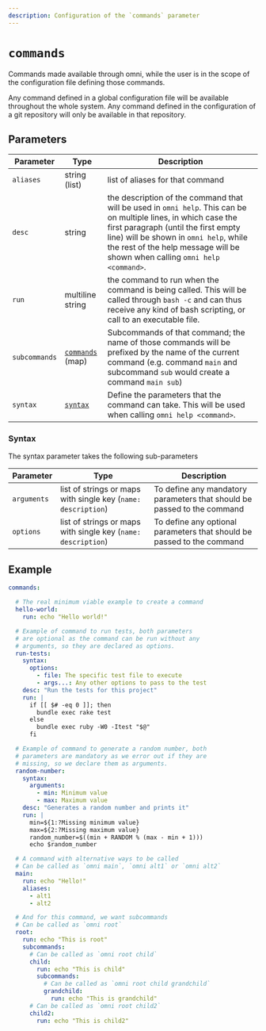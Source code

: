 ```yaml
---
description: Configuration of the `commands` parameter
---
```


# `commands`

Commands made available through omni, while the user is in the scope of the configuration file defining those commands.

Any command defined in a global configuration file will be available throughout the whole system. Any command defined in the configuration of a git repository will only be available in that repository.

## Parameters

| Parameter        | Type      | Description                                           |
|------------------|-----------|-------------------------------------------------------|
| `aliases` | string (list) | list of aliases for that command |
| `desc` | string | the description of the command that will be used in `omni help`. This can be on multiple lines, in which case the first paragraph (until the first empty line) will be shown in `omni help`, while the rest of the help message will be shown when calling `omni help <command>`. |
| `run` | multiline string | the command to run when the command is being called. This will be called through `bash -c` and can thus receive any kind of bash scripting, or call to an executable file. |
| `subcommands` | [`commands`](commands) (map) | Subcommands of that command; the name of those commands will be prefixed by the name of the current command (e.g. command `main` and subcommand `sub` would create a command `main sub`) |
| `syntax` | [`syntax`](#syntax) | Define the parameters that the command can take. This will be used when calling `omni help <command>`. |

### Syntax

The syntax parameter takes the following sub-parameters

| Parameter        | Type      | Description                                           |
|------------------|-----------|-------------------------------------------------------|
| `arguments` | list of strings or maps with single key (`name: description`) | To define any mandatory parameters that should be passed to the command |
| `options` | list of strings or maps with single key (`name: description`) | To define any optional parameters that should be passed to the command |

## Example

```yaml
commands:

  # The real minimum viable example to create a command
  hello-world:
    run: echo "Hello world!"

  # Example of command to run tests, both parameters
  # are optional as the command can be run without any
  # arguments, so they are declared as options.
  run-tests:
    syntax:
      options:
        - file: The specific test file to execute
        - args...: Any other options to pass to the test
    desc: "Run the tests for this project"
    run: |
      if [[ $# -eq 0 ]]; then
        bundle exec rake test
      else
        bundle exec ruby -W0 -Itest "$@"
      fi

  # Example of command to generate a random number, both
  # parameters are mandatory as we error out if they are
  # missing, so we declare them as arguments.
  random-number:
    syntax:
      arguments:
        - min: Minimum value
        - max: Maximum value
    desc: "Generates a random number and prints it"
    run: |
      min=${1:?Missing minimum value}
      max=${2:?Missing maximum value}
      random_number=$((min + RANDOM % (max - min + 1)))
      echo $random_number

  # A command with alternative ways to be called
  # Can be called as `omni main`, `omni alt1` or `omni alt2`
  main:
    run: echo "Hello!"
    aliases:
      - alt1
      - alt2

  # And for this command, we want subcommands
  # Can be called as `omni root`
  root:
    run: echo "This is root"
    subcommands:
      # Can be called as `omni root child`
      child:
        run: echo "This is child"
        subcommands:
          # Can be called as `omni root child grandchild`
          grandchild:
            run: echo "This is grandchild"
      # Can be called as `omni root child2`
      child2:
        run: echo "This is child2"
```
